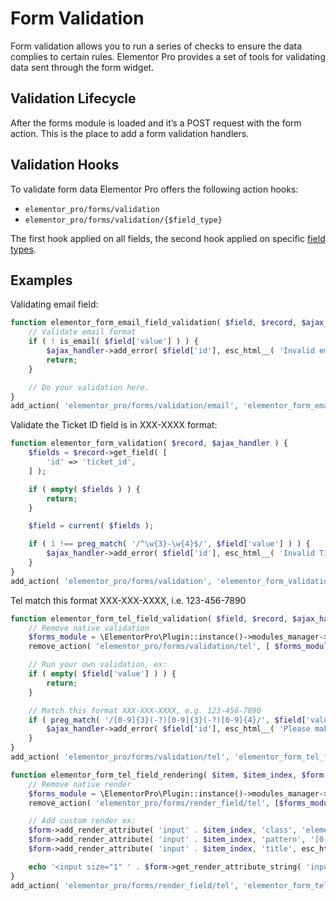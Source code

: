 # Form Validation

Form validation allows you to run a series of checks to ensure the data complies to certain rules. Elementor Pro provides a set of tools for validating data sent through the form widget.

## Validation Lifecycle

After the forms module is loaded and it’s a POST request with the form action. This is the place to add a form validation handlers.

## Validation Hooks

To validate form data Elementor Pro offers the following action hooks:

* `elementor_pro/forms/validation`
* `elementor_pro/forms/validation/{$field_type}`

The first hook applied on all fields, the second hook applied on specific [field types](./forms/form-fields).

## Examples

Validating email field:

```php
function elementor_form_email_field_validation( $field, $record, $ajax_handler ) {
	// Validate email format
	if ( ! is_email( $field['value'] ) ) {
		$ajax_handler->add_error( $field['id'], esc_html__( 'Invalid email address, it must be in xx@xx.xx format.', 'plugin-name' ) );
		return;
	}

	// Do your validation here.
}
add_action( 'elementor_pro/forms/validation/email', 'elementor_form_email_field_validation', 10, 3 );
```

Validate the Ticket ID field is in XXX-XXXX format:

```php
function elementor_form_validation( $record, $ajax_handler ) {
	$fields = $record->get_field( [
		'id' => 'ticket_id',
	] );

	if ( empty( $fields ) ) {
		return;
	}

	$field = current( $fields );

	if ( 1 !== preg_match( '/^\w{3}-\w{4}$/', $field['value'] ) ) {
		$ajax_handler->add_error( $field['id'], esc_html__( 'Invalid Ticket ID, it must be in XXX-XXXX format.', 'plugin-name' ) );
	}
}
add_action( 'elementor_pro/forms/validation', 'elementor_form_validation', 10, 2 );
```

Tel match this format XXX-XXX-XXXX, i.e. 123-456-7890

```php
function elementor_form_tel_field_validation( $field, $record, $ajax_handler ) {
	// Remove native validation
	$forms_module = \ElementorPro\Plugin::instance()->modules_manager->get_modules( 'forms' );
	remove_action( 'elementor_pro/forms/validation/tel', [ $forms_module->field_types['tel'], 'validation' ] );

	// Run your own validation, ex:
	if ( empty( $field['value'] ) ) {
		return;
	}

	// Match this format XXX-XXX-XXXX, e.g. 123-456-7890
	if ( preg_match( '/[0-9]{3}(-?)[0-9]{3}(-?)[0-9]{4}/', $field['value'] ) !== 1 ) {
		$ajax_handler->add_error( $field['id'], esc_html__( 'Please make sure the phone number is in XXX-XXX-XXXX format, eg: 123-456-7890', 'plugin-name' ) );
	}
}
add_action( 'elementor_pro/forms/validation/tel', 'elementor_form_tel_field_validation', 10, 3 );

function elementor_form_tel_field_rendering( $item, $item_index, $form ) {
	// Remove native render
	$forms_module = \ElementorPro\Plugin::instance()->modules_manager->get_modules( 'forms' );
	remove_action( 'elementor_pro/forms/render_field/tel', [$forms_module->field_types['tel'] , 'field_render' ], 10, 3 );

	// Add custom render ex:
	$form->add_render_attribute( 'input' . $item_index, 'class', 'elementor-field-textual' );
	$form->add_render_attribute( 'input' . $item_index, 'pattern', '[0-9]{3}(-?)[0-9]{3}(-?)[0-9]{4}' );
	$form->add_render_attribute( 'input' . $item_index, 'title', esc_html__( 'Number should be in this format xxx-xxx-xxxx.', 'plugin-name' ) );

	echo '<input size="1" ' . $form->get_render_attribute_string( 'input' . $item_index ) . '>';
}
add_action( 'elementor_pro/forms/render_field/tel', 'elementor_form_tel_field_rendering', 9, 3 );
```
